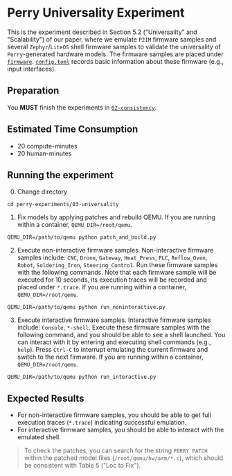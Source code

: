 # Perry Universality Experiment
This is the experiment described in Section 5.2 ("Universality" and "Scalability") of our paper, where we emulate `P2IM` firmware samples and several `Zephyr`/`LiteOS` shell firmware samples to validate the universality of `Perry`-generated hardware models. The firmware samples are placed under [`firmware`](./firmware). [`config.toml`](./config.toml) records basic information about these firmware (e.g., input interfaces).

## Preparation
You **MUST** finish the experiments in [`02-consistency`](../02-consistency).

## Estimated Time Consumption
* 20 compute-minutes
* 20 human-minutes

## Running the experiment
0. Change directory
```shell
cd perry-experiments/03-universality
```

1. Fix models by applying patches and rebuild QEMU. If you are running within a container, `QEMU_DIR=/root/qemu`.
```shell
QEMU_DIR=/path/to/qemu python patch_and_build.py
```

2. Execute non-interactive firmware samples. Non-interactive firmware samples include: `CNC`, `Drone`, `Gateway`, `Heat_Press`, `PLC`, `Reflow_Oven`, `Robot`, `Soldering_Iron`, `Steering_Control`. Run these firmware samples with the following commands. Note that each firmware sample will be executed for 10 seconds, its execution traces will be recorded and placed under `*.trace`. If you are running within a container, `QEMU_DIR=/root/qemu`.
```shell
QEMU_DIR=/path/to/qemu python run_noninteractive.py
```

3. Execute interactive firmware samples. Interactive firmware samples include: `Console`, `*-shell`. Execute these firmware samples with the following command, and you should be able to see a shell launched. You can interact with it by entering and executing shell commands (e.g., `help`). Press `Ctrl-C` to interrupt emulating the current firmware and switch to the next firmware. If you are running within a container, `QEMU_DIR=/root/qemu`.
```shell
QEMU_DIR=/path/to/qemu python run_interactive.py
```
## Expected Results
* For non-interactive firmware samples, you should be able to get full execution traces (`*.trace`) indicating successful emulation.
* For interactive firmware samples, you should be able to interact with the emulated shell.

> To check the patches, you can search for the string `PERRY PATCH` within the patched model files (`/root/qemu/hw/arm/*.c`), which should be consistent with Table 5 ("Loc to Fix").